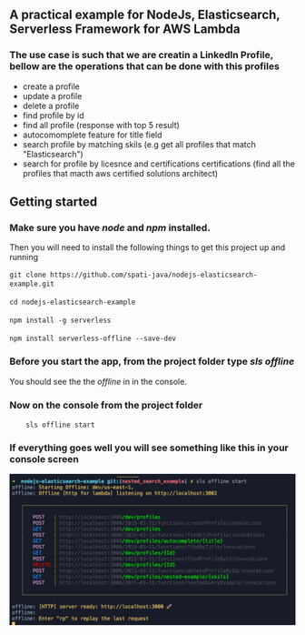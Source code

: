 ## A practical example for NodeJs, Elasticsearch, Serverless Framework for AWS Lambda

### The use case is such that we are creatin a LinkedIn Profile, bellow are the operations that can be done with this profiles

- create a profile
- update a profile
- delete a profile
- find profile by id
- find all profile (response with top 5 result)
- autocomomplete feature for title field 
- search profile by matching skils (e.g  get all profiles that match "Elasticsearch")
- search for profile by licesnce and certifications certifications (find all the profiles that macth aws certified solutions architect)

## Getting started

### Make sure you have *node* and *npm* installed. 

 Then you will need to install the following things to get this project up and running


    git clone https://github.com/spati-java/nodejs-elasticsearch-example.git 

    cd nodejs-elasticsearch-example

    npm install -g serverless

    npm install serverless-offline --save-dev

### Before  you start the app, from the project folder type *sls offline* 
 You  should see the the *offline* in in the console.

### Now on the console from the project folder 

        sls offline start

### If everything goes well you will see something like this in your console screen

![Serverless offline start screen](serverless_offline_start_screen.png)
